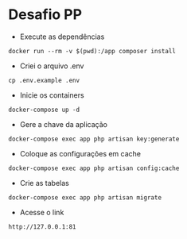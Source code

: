 # Desafio PP

- Execute as dependências
```
docker run --rm -v $(pwd):/app composer install
```

- Criei o arquivo .env
```
cp .env.example .env
```

- Inicie os containers
```
docker-compose up -d
```

- Gere a chave da aplicação
```
docker-compose exec app php artisan key:generate
```

- Coloque as configurações em cache
```
docker-compose exec app php artisan config:cache
```

- Crie as tabelas
```
docker-compose exec app php artisan migrate
```

- Acesse o link
```
http://127.0.0.1:81
```